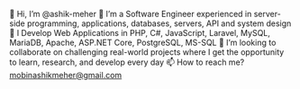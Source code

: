 👋 Hi, I’m @ashik-meher
👀 I’m a Software Engineer experienced in server-side programming, applications, databases, servers, API and system design
🌱 I Develop Web Applications in PHP, C#, JavaScript, Laravel, MySQL, MariaDB, Apache, ASP.NET Core, PostgreSQL, MS-SQL
💞️ I’m looking to collaborate on challenging real-world projects where I get the opportunity to learn, research, and develop every day
📫 How to reach me? mobinashikmeher@gmail.com


